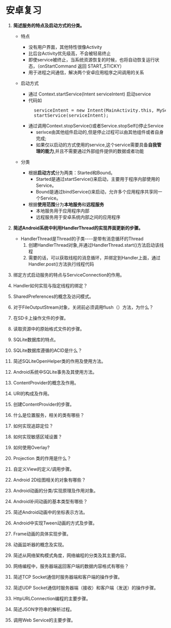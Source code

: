 # 安卓复习

1. **简述服务的特点及启动方式的分类。**

    + 特点
        + 没有用户界面，其他特性很像Activity
        + 比后台Activity优先级高，不会被轻易终止
        + 即使service被终止，当系统资源恢复的时候，也将自动恢复运行状态，（onStartCommand 返回 START_STICKY）
        + 用于进程之间通信，解决两个安卓应用程序之间调用的关系

    + 启动方式
        + 通过 Context.startService(Intent serviceIntent) 启动service
        + 代码如
            <pre>
            serviceIntent = new Intent(MainActivity.this, MyService.class);
            startService(serviceIntent);</pre>
        + 通过调用Context.stopService()或者Service.stopSelf()停止Service
            + serivce由其他组件启动的,但是停止过程可以由其他组件或者自身完成;
            + 如果仅以启动的方式使用的service,这个service需要具备**自我管理的能力**,并且不需要通过外部组件提供的数据或者功能

    + 分类
        + 根据**启动方式**分为两类：Started和Bound。
            + Started是通过startService()来启动，主要用于程序内部使用的Service。
            + Bound是通过bindService()来启动，允许多个应用程序共享同一个Service。
        + 根据**使用范围**分为**本地服务**和**远程服务**
            + 本地服务用于应用程序内部
            + 远程服务用于安卓系统内部之间的应用程序

1. **简述Android系统中利用HandlerThread的实现界面更新的步骤。**
    + HandlerThread是Thread的子类----是带有消息循环的Thread
        1. 创建HandlerThread对象,并通过HandlerThread.start()方法启动该线程
        1. 需要的话，可以获取线程的消息循环，并绑定到Handler上面，通过Handler.post()方法执行线程代码
1. 绑定方式启动服务的特点与ServiceConnection的作用。
1. Handler如何实现与指定线程的绑定？
1. SharedPreferences的概念及访问模式。
1. 对于FileOutputStream对象，关闭前必须调用flush（）方法，为什么？
1. 在SD卡上操作文件的步骤。
1. 读取资源中的原始格式文件的步骤。
1. SQLite数据库的特点。
1. SQLite数据库遵循的ACID是什么？
1. 简述SQLiteOpenHelper类的作用及使用方法。
1. Android系统中SQLite事务及其使用方法。
1. ContentProvider的概念及作用。
1. URI的构成及作用。
1. 创建ContentProvider的步骤。
1. 什么是位置服务，相关的类有哪些？
1. 如何实现追踪定位？
1. 如何实现敏感区域设置？
1. 如何使用Overlay?
1. Projection 类的作用是什么？
1. 自定义View的定义/调用步骤。
1. Android 2D绘图相关的对象有哪些？
1. Android动画的分类/实现原理及作用对象。
1. Android补间动画的基本类型有哪些？
1. 简述Android动画中的坐标表示方法。
1. Android中实现Tween动画的方式及步骤。
1. Frame动画的具体实现步骤。
1. 动画监听器的概念及实现。
1. 简述从网络架构模式角度，网络编程的分类及其主要内容。
1. 网络编程中，服务器端返回客户端的数据内容格式有哪些？
1. 简述TCP Socket通信时服务器端和客户端的操作步骤。
1. 简述UDP Socket通信时服务器端（接收）和客户端（发送）的操作步骤。
1. HttpURLConnection编程的主要步骤。
1. 简述JSON字符串的解析过程。
1. 调用Web Service的主要步骤。
